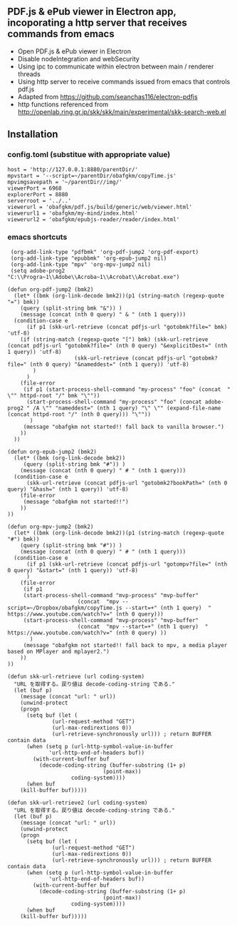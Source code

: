 ## PDF.js & ePub viewer in Electron app, incoporating a http server that receives commands from emacs

* Open PDF.js & ePub viewer in Electron
* Disable nodeIntegration and webSecurity
* Using ipc to communicate within electron between main / renderer threads
* Using http server to receive commands issued from emacs that controls pdf.js
* Adapted from https://github.com/seanchas116/electron-pdfjs
* http functions referenced from http://openlab.ring.gr.jp/skk/skk/main/experimental/skk-search-web.el
## Installation
### config.toml (substitue with appropriate value)

	host = 'http://127.0.0.1:8880/parentDir/'
	mpvstart = '--script=~/parentDir/obafgkm/copyTime.js'
	mpvimgsavepath = '~/parentDir//img/'
	viewerPort = 6968
	explorerPort = 8880
	serverroot = '../..'
	viewerurl = 'obafgkm/pdf.js/build/generic/web/viewer.html'
	viewerurl1 = 'obafgkm/my-mind/index.html'
	viewerurl2 = 'obafgkm/epubjs-reader/reader/index.html'


### emacs shortcuts
     (org-add-link-type "pdfbmk" 'org-pdf-jump2 'org-pdf-export)
     (org-add-link-type "epubbmk" 'org-epub-jump2 nil)
     (org-add-link-type "mpv" 'org-mpv-jump2 nil)
     (setq adobe-prog2 "C:\\Progra~1\\Adobe\\Acroba~1\\Acrobat\\Acrobat.exe")
     
	(defun org-pdf-jump2 (bmk2)
	  (let* ((bmk (org-link-decode bmk2))(p1 (string-match (regexp-quote "=") bmk))
		(query (split-string bmk "&")) )
	    (message (concat (nth 0 query) " & " (nth 1 query)))
	  (condition-case e
	      (if p1 (skk-url-retrieve (concat pdfjs-url "gotobmk?file=" bmk) 'utf-8)
		(if (string-match (regexp-quote "[") bmk) (skk-url-retrieve (concat pdfjs-url "gotobmk?file=" (nth 0 query) "&explicitDest=" (nth 1 query)) 'utf-8)
					     (skk-url-retrieve (concat pdfjs-url "gotobmk?file=" (nth 0 query) "&nameddest=" (nth 1 query)) 'utf-8)
		    )
	      )
	    (file-error
	     (if p1 (start-process-shell-command "my-process" "foo" (concat  " \"" httpd-root "/" bmk "\""))
	      (start-process-shell-command "my-process" "foo" (concat adobe-prog2 " /A \"" "nameddest=" (nth 1 query) "\" \"" (expand-file-name (concat httpd-root "/" (nth 0 query))) "\"")) 
	       )
	     (message "obafgkm not started!! fall back to vanilla browser.")
	    ))
	  ))
	  
	(defun org-epub-jump2 (bmk2)
	  (let* ((bmk (org-link-decode bmk2))
		 (query (split-string bmk "#")) )
	    (message (concat (nth 0 query) " # " (nth 1 query)))
	  (condition-case e
		  (skk-url-retrieve (concat pdfjs-url "gotobmk2?bookPath=" (nth 0 query) "&hash=" (nth 1 query)) 'utf-8)
	    (file-error
	     (message "obafgkm not started!!")
	    ))
	))
	
	(defun org-mpv-jump2 (bmk2)
	  (let* ((bmk (org-link-decode bmk2))(p1 (string-match (regexp-quote "#") bmk))
		(query (split-string bmk "#")) )
	    (message (concat (nth 0 query) " # " (nth 1 query)))
	  (condition-case e
	      (if p1 (skk-url-retrieve (concat pdfjs-url "gotompv?file=" (nth 0 query) "&start=" (nth 1 query)) 'utf-8)
	      )
	    (file-error
	     (if p1      
		 (start-process-shell-command "mvp-process" "mvp-buffer"
					      (concat  "mpv --script=~/Dropbox/obafgkm/copyTime.js --start=+" (nth 1 query)  " https://www.youtube.com/watch?v=" (nth 0 query)))
		 (start-process-shell-command "mvp-process" "mvp-buffer"
					      (concat  "mpv --start=+" (nth 1 query)  " https://www.youtube.com/watch?v=" (nth 0 query) ))
	       )
	     (message "obafgkm not started!! fall back to mpv, a media player based on MPlayer and mplayer2.")
	    ))
	))

	(defun skk-url-retrieve (url coding-system)
	  "URL を取得する。戻り値は decode-coding-string である."
	  (let (buf p)
	    (message (concat "url: " url))
	    (unwind-protect
		(progn
		  (setq buf (let (
				  (url-request-method "GET")
				  (url-max-redirextions 0))
			      (url-retrieve-synchronously url))) ; return BUFFER contain data
		  (when (setq p (url-http-symbol-value-in-buffer
				 'url-http-end-of-headers buf))
		    (with-current-buffer buf
		      (decode-coding-string (buffer-substring (1+ p)
							      (point-max))
					    coding-system))))
	      (when buf
		(kill-buffer buf)))))
		
	(defun skk-url-retrieve2 (url coding-system)
	  "URL を取得する。戻り値は decode-coding-string である."
	  (let (buf p)
	    (message (concat "url: " url))
	    (unwind-protect
		(progn
		  (setq buf (let (
				  (url-request-method "GET")
				  (url-max-redirextions 0))
			      (url-retrieve-synchronously url))) ; return BUFFER contain data
		  (when (setq p (url-http-symbol-value-in-buffer
				 'url-http-end-of-headers buf))
		    (with-current-buffer buf
		      (decode-coding-string (buffer-substring (1+ p)
							      (point-max))
					    coding-system))))
	      (when buf
		(kill-buffer buf)))))
